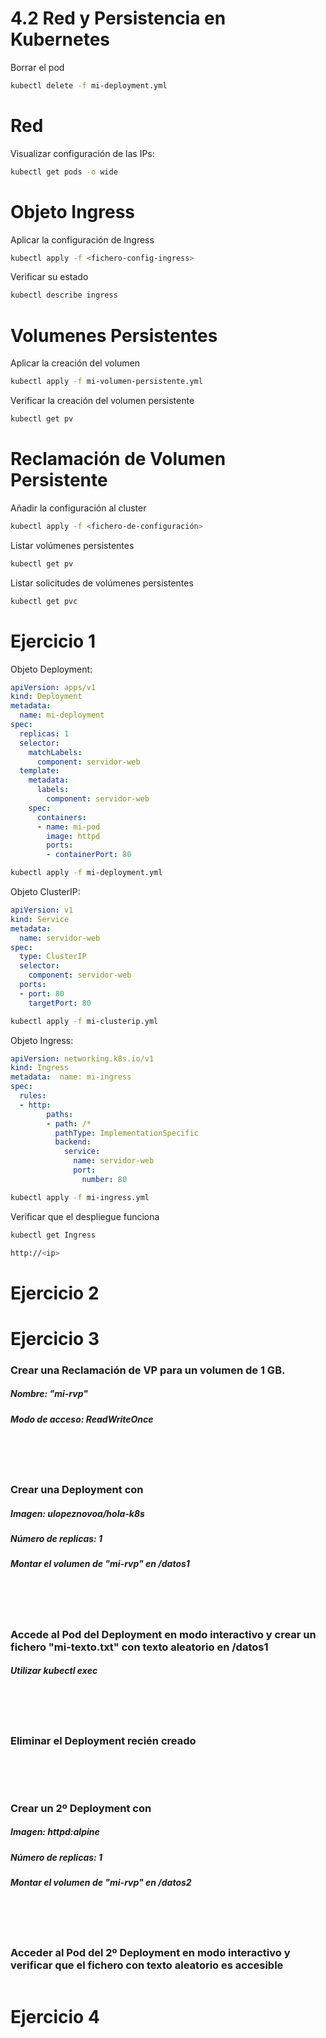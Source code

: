 # 4.2 Red y Persistencia en Kubernetes
Borrar el pod
```bash
kubectl delete -f mi-deployment.yml
```

# Red
Visualizar configuración de las IPs:
```bash
kubectl get pods -o wide
```

# Objeto Ingress
Aplicar la configuración de Ingress
```bash
kubectl apply -f <fichero-config-ingress>  
```
Verificar su estado
```bash
kubectl describe ingress
```

# Volumenes Persistentes
Aplicar la creación del volumen
```bash
kubectl apply -f mi-volumen-persistente.yml
```
Verificar la creación del volumen persistente
```bash
kubectl get pv
```

# Reclamación de Volumen Persistente
Añadir la configuración al cluster
```bash
kubectl apply -f <fichero-de-configuración>
```
Listar volúmenes persistentes
```bash
kubectl get pv
```
Listar solicitudes de volúmenes persistentes
```bash
kubectl get pvc
```


# Ejercicio 1
Objeto Deployment:
```yml
apiVersion: apps/v1
kind: Deployment
metadata:
  name: mi-deployment
spec:
  replicas: 1
  selector:
    matchLabels:
      component: servidor-web
  template:
    metadata:
      labels:
        component: servidor-web
    spec: 
      containers:
      - name: mi-pod
        image: httpd
        ports:
        - containerPort: 80
```
```bash
kubectl apply -f mi-deployment.yml
```

Objeto ClusterIP:
```yml
apiVersion: v1
kind: Service
metadata:
  name: servidor-web
spec:
  type: ClusterIP
  selector:
    component: servidor-web
  ports:
  - port: 80
    targetPort: 80
```
```bash
kubectl apply -f mi-clusterip.yml
```

Objeto Ingress:
```yml
apiVersion: networking.k8s.io/v1
kind: Ingress
metadata:  name: mi-ingress
spec:
  rules:
  - http:
        paths:
        - path: /*
          pathType: ImplementationSpecific
          backend:
            service:
              name: servidor-web
              port:
                number: 80
```
```bash
kubectl apply -f mi-ingress.yml
```

Verificar que el despliegue funciona
```bash
kubectl get Ingress

http://<ip>
```
# Ejercicio 2


# Ejercicio 3
###  Crear una Reclamación de VP para un volumen de 1 GB.
##### Nombre: "mi-rvp"
##### Modo de acceso: ReadWriteOnce
```yml

```
</br></br>

###  Crear una Deployment con
##### Imagen: ulopeznovoa/hola-k8s
##### Número de replicas: 1
##### Montar el volumen de "mi-rvp" en /datos1
```yml

```
</br></br>

### Accede al Pod del Deployment en modo interactivo y crear un fichero "mi-texto.txt" con texto aleatorio en /datos1
##### Utilizar kubectl exec
```bash

```
</br></br>

### Eliminar el Deployment recién creado
```bash

```
</br></br>

### Crear un 2º Deployment con
##### Imagen: httpd:alpine
##### Número de replicas: 1
##### Montar el volumen de "mi-rvp" en /datos2
```yml

```
</br></br>

### Acceder al Pod del 2º Deployment en modo interactivo y verificar que el fichero con texto aleatorio es accesible
```bash

```


# Ejercicio 4
